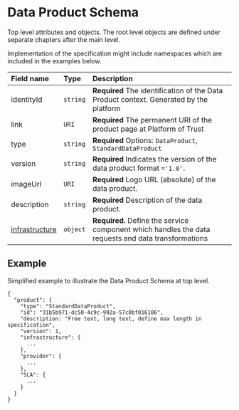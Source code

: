 # Data Product Schema

Top level attributes and objects. The root level objects are defined under separate chapters after the main level.

Implementation of the specification might include namespaces which are included in the examples below.

| Field name | Type | Description |
| :--- | :--- | :--- |
| identityId | `string` | **Required** The identification of the Data Product context. Generated by the platform |
| link | `URI` | **Required** The permanent URI of the product page at Platform of Trust |
| type | `string` | **Required** Options: `DataProduct`, `StandardDataProduct` |
| version | `string` | **Required** Indicates the version of the data product format `='1.0'`. |
| imageUrl | `URI` | **Required** Logo URL \(absolute\) of the data product. |
| description | `string` | **Required** Description of the data product. |
| [infrastructure](infrastructure-object.md) | `object` | **Required.** Define the service component which handles the data requests and data transformations |

## Example

Simplified example to illustrate the Data Product Schema at top level.

```text
{
  "product": {
    "type": "StandardDataProduct",
    "id": "31b5b971-dc50-4c9c-992a-57c0bf016186",
    "description: "Free text, long text, define max length in specification",
    "version": 1,
    "infrastructure": {
      ...
    },
    "provider": {
      ...
    },
    "SLA": {
      ...
    }
  }
}

```

